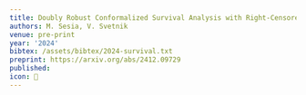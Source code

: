 ```yaml
---
title: Doubly Robust Conformalized Survival Analysis with Right-Censored Data
authors: M. Sesia, V. Svetnik
venue: pre-print
year: '2024'
bibtex: /assets/bibtex/2024-survival.txt
preprint: https://arxiv.org/abs/2412.09729
published:
icon: 🎯
---
```

